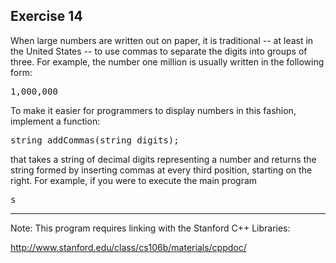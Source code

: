 Exercise 14
----------- 

When large numbers are written out on paper, it is traditional -- at least in the United States -- to use commas to separate the digits into groups of three. For example, the number one million is usually written in the following form:

<pre>
1,000,000
</pre>

To make it easier for programmers to display numbers in this fashion, implement a function:

<pre>
string addCommas(string digits);
</pre>

that takes a string of decimal digits representing a number and returns the string formed by inserting commas at every third position, starting on the right. For example, if you were to execute the main program

<pre>
s
</pre>

---

Note: This program requires linking with the Stanford C++ Libraries:

http://www.stanford.edu/class/cs106b/materials/cppdoc/
